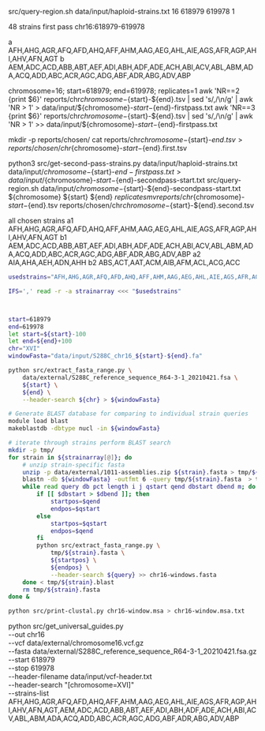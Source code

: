 


src/query-region.sh data/input/haploid-strains.txt 16 618979 619978 1

48 strains first pass chr16:618979-619978

a   AFH,AHG,AGR,AFQ,AFD,AHQ,AFF,AHM,AAG,AEG,AHL,AIE,AGS,AFR,AGP,AHI,AHV,AFN,AGT
b   AEM,ADC,ACD,ABB,ABT,AEF,ADI,ABH,ADF,ADE,ACH,ABI,ACV,ABL,ABM,ADA,ACQ,ADD,ABC,ACR,AGC,ADG,ABF,ADR,ABG,ADV,ABP

chromosome=16; start=618979; end=619978; replicates=1
awk 'NR==2 {print $6}' reports/chr${chromosome}-${start}-${end}.tsv | sed 's/,/\n/g' | awk 'NR > 1' > data/input/${chromosome}-${start}-${end}-firstpass.txt
awk 'NR==3 {print $6}' reports/chr${chromosome}-${start}-${end}.tsv | sed 's/,/\n/g' | awk 'NR > 1' >> data/input/${chromosome}-${start}-${end}-firstpass.txt


mkdir -p reports/chosen/
cat reports/chr${chromosome}-${start}-${end}.tsv > reports/chosen/chr${chromosome}-${start}-${end}.first.tsv

python3 src/get-second-pass-strains.py data/input/haploid-strains.txt data/input/${chromosome}-${start}-${end}-firstpass.txt > data/input/${chromosome}-${start}-${end}-secondpass-start.txt
src/query-region.sh data/input/${chromosome}-${start}-${end}-secondpass-start.txt ${chromosome} ${start} ${end} ${replicates}
mv reports/chr${chromosome}-${start}-${end}.tsv reports/chosen/chr${chromosome}-${start}-${end}.second.tsv

all chosen strains
a1  AFH,AHG,AGR,AFQ,AFD,AHQ,AFF,AHM,AAG,AEG,AHL,AIE,AGS,AFR,AGP,AHI,AHV,AFN,AGT
b1  AEM,ADC,ACD,ABB,ABT,AEF,ADI,ABH,ADF,ADE,ACH,ABI,ACV,ABL,ABM,ADA,ACQ,ADD,ABC,ACR,AGC,ADG,ABF,ADR,ABG,ADV,ABP
a2  AIA,AHA,AEH,ADN,AHH
b2  ABS,ACT,AAT,ACM,AIB,AFM,ACL,ACG,ACC

```bash 
usedstrains="AFH,AHG,AGR,AFQ,AFD,AHQ,AFF,AHM,AAG,AEG,AHL,AIE,AGS,AFR,AGP,AHI,AHV,AFN,AGT,AEM,ADC,ACD,ABB,ABT,AEF,ADI,ABH,ADF,ADE,ACH,ABI,ACV,ABL,ABM,ADA,ACQ,ADD,ABC,ACR,AGC,ADG,ABF,ADR,ABG,ADV,ABP,AIA,AHA,AEH,ADN,AHH,ABS,ACT,AAT,ACM,AIB,AFM,ACL,ACG,ACC"

IFS=',' read -r -a strainarray <<< "$usedstrains"



start=618979
end=619978
let start=${start}-100
let end=${end}+100
chr="XVI"
windowFasta="data/input/S288C_chr16_${start}-${end}.fa"

python src/extract_fasta_range.py \
    data/external/S288C_reference_sequence_R64-3-1_20210421.fsa \
    ${start} \
    ${end} \
    --header-search ${chr} > ${windowFasta}

# Generate BLAST database for comparing to individual strain queries
module load blast
makeblastdb -dbtype nucl -in ${windowFasta}

# iterate through strains perform BLAST search
mkdir -p tmp/
for strain in ${strainarray[@]}; do
    # unzip strain-specific fasta
    unzip -p data/external/1011-assemblies.zip ${strain}.fasta > tmp/${strain}.fasta
    blastn -db ${windowFasta} -outfmt 6 -query tmp/${strain}.fasta  > tmp/${strain}.blast
    while read query db pct length i j qstart qend dbstart dbend m; do
        if [[ $dbstart > $dbend ]]; then
            startpos=$qend
            endpos=$qstart
        else
            startpos=$qstart
            endpos=$qend
        fi
        python src/extract_fasta_range.py \
            tmp/${strain}.fasta \
            ${startpos} \
            ${endpos} \
            --header-search ${query} >> chr16-windows.fasta
    done < tmp/${strain}.blast
    rm tmp/${strain}.fasta
done &

python src/print-clustal.py chr16-window.msa > chr16-window.msa.txt

```







python src/get_universal_guides.py \
    --out chr16 \
    --vcf data/external/chromosome16.vcf.gz \
    --fasta data/external/S288C_reference_sequence_R64-3-1_20210421.fsa.gz \
    --start 618979 \
    --stop 619978 \
    --header-filename data/input/vcf-header.txt \
    --header-search "[chromosome=XVI]" \
    --strains-list AFH,AHG,AGR,AFQ,AFD,AHQ,AFF,AHM,AAG,AEG,AHL,AIE,AGS,AFR,AGP,AHI,AHV,AFN,AGT,AEM,ADC,ACD,ABB,ABT,AEF,ADI,ABH,ADF,ADE,ACH,ABI,ACV,ABL,ABM,ADA,ACQ,ADD,ABC,ACR,AGC,ADG,ABF,ADR,ABG,ADV,ABP